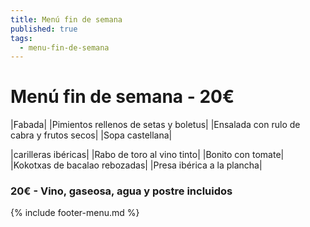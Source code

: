 ```yaml
---
title: Menú fin de semana
published: true
tags:
  - menu-fin-de-semana
---
```


# Menú fin de semana - 20€

|Fabada|
|Pimientos rellenos de setas y boletus|
|Ensalada con rulo de cabra y frutos secos|
|Sopa castellana|

|carilleras ibéricas|
|Rabo de toro al vino tinto|
|Bonito con tomate|
|Kokotxas de bacalao rebozadas|
|Presa ibérica a la plancha|


### 20€ - Vino, gaseosa, agua y postre incluidos


{% include footer-menu.md %}
